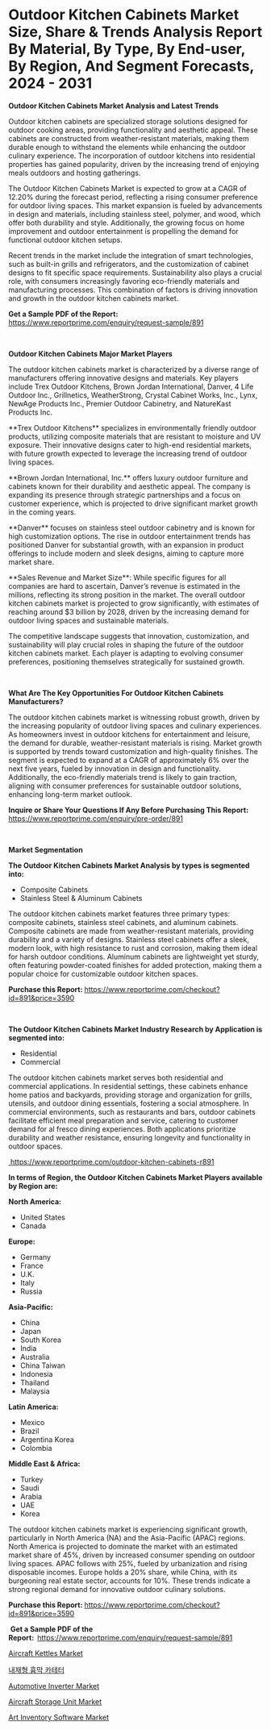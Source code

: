 <p><h1>Outdoor Kitchen Cabinets Market Size, Share & Trends Analysis Report By Material, By Type, By End-user, By Region, And Segment Forecasts, 2024 - 2031</h1></p><p><strong>Outdoor Kitchen Cabinets Market Analysis and Latest Trends</strong></p>
<p><p>Outdoor kitchen cabinets are specialized storage solutions designed for outdoor cooking areas, providing functionality and aesthetic appeal. These cabinets are constructed from weather-resistant materials, making them durable enough to withstand the elements while enhancing the outdoor culinary experience. The incorporation of outdoor kitchens into residential properties has gained popularity, driven by the increasing trend of enjoying meals outdoors and hosting gatherings.</p><p>The Outdoor Kitchen Cabinets Market is expected to grow at a CAGR of 12.20% during the forecast period, reflecting a rising consumer preference for outdoor living spaces. This market expansion is fueled by advancements in design and materials, including stainless steel, polymer, and wood, which offer both durability and style. Additionally, the growing focus on home improvement and outdoor entertainment is propelling the demand for functional outdoor kitchen setups. </p><p>Recent trends in the market include the integration of smart technologies, such as built-in grills and refrigerators, and the customization of cabinet designs to fit specific space requirements. Sustainability also plays a crucial role, with consumers increasingly favoring eco-friendly materials and manufacturing processes. This combination of factors is driving innovation and growth in the outdoor kitchen cabinets market.</p></p>
<p><strong>Get a Sample PDF of the Report:&nbsp;</strong> <a href="https://www.reportprime.com/enquiry/request-sample/891">https://www.reportprime.com/enquiry/request-sample/891</a></p>
<p>&nbsp;</p>
<p><strong>Outdoor Kitchen Cabinets Major Market Players</strong></p>
<p><p>The outdoor kitchen cabinets market is characterized by a diverse range of manufacturers offering innovative designs and materials. Key players include Trex Outdoor Kitchens, Brown Jordan International, Danver, 4 Life Outdoor Inc., Grillnetics, WeatherStrong, Crystal Cabinet Works, Inc., Lynx, NewAge Products Inc., Premier Outdoor Cabinetry, and NatureKast Products Inc.</p><p>**Trex Outdoor Kitchens** specializes in environmentally friendly outdoor products, utilizing composite materials that are resistant to moisture and UV exposure. Their innovative designs cater to high-end residential markets, with future growth expected to leverage the increasing trend of outdoor living spaces.</p><p>**Brown Jordan International, Inc.** offers luxury outdoor furniture and cabinets known for their durability and aesthetic appeal. The company is expanding its presence through strategic partnerships and a focus on customer experience, which is projected to drive significant market growth in the coming years.</p><p>**Danver** focuses on stainless steel outdoor cabinetry and is known for high customization options. The rise in outdoor entertainment trends has positioned Danver for substantial growth, with an expansion in product offerings to include modern and sleek designs, aiming to capture more market share.</p><p>**Sales Revenue and Market Size**: While specific figures for all companies are hard to ascertain, Danver’s revenue is estimated in the millions, reflecting its strong position in the market. The overall outdoor kitchen cabinets market is projected to grow significantly, with estimates of reaching around $3 billion by 2028, driven by the increasing demand for outdoor living spaces and sustainable materials.</p><p>The competitive landscape suggests that innovation, customization, and sustainability will play crucial roles in shaping the future of the outdoor kitchen cabinets market. Each player is adapting to evolving consumer preferences, positioning themselves strategically for sustained growth.</p></p>
<p>&nbsp;</p>
<p><strong>What Are The Key Opportunities For Outdoor Kitchen Cabinets Manufacturers?</strong></p>
<p><p>The outdoor kitchen cabinets market is witnessing robust growth, driven by the increasing popularity of outdoor living spaces and culinary experiences. As homeowners invest in outdoor kitchens for entertainment and leisure, the demand for durable, weather-resistant materials is rising. Market growth is supported by trends toward customization and high-quality finishes. The segment is expected to expand at a CAGR of approximately 6% over the next five years, fueled by innovation in design and functionality. Additionally, the eco-friendly materials trend is likely to gain traction, aligning with consumer preferences for sustainable outdoor solutions, enhancing long-term market outlook.</p></p>
<p><strong>Inquire or Share Your Questions If Any Before Purchasing This Report:</strong> <a href="https://www.reportprime.com/enquiry/pre-order/891">https://www.reportprime.com/enquiry/pre-order/891</a></p>
<p>&nbsp;</p>
<p><strong>Market Segmentation</strong></p>
<p><strong>The Outdoor Kitchen Cabinets Market Analysis by types is segmented into:</strong></p>
<p><ul><li>Composite Cabinets</li><li>Stainless Steel & Aluminum Cabinets</li></ul></p>
<p><p>The outdoor kitchen cabinets market features three primary types: composite cabinets, stainless steel cabinets, and aluminum cabinets. Composite cabinets are made from weather-resistant materials, providing durability and a variety of designs. Stainless steel cabinets offer a sleek, modern look, with high resistance to rust and corrosion, making them ideal for harsh outdoor conditions. Aluminum cabinets are lightweight yet sturdy, often featuring powder-coated finishes for added protection, making them a popular choice for customizable outdoor kitchen spaces.</p></p>
<p><strong>Purchase this Report:&nbsp;</strong><a href="https://www.reportprime.com/checkout?id=891&price=3590">https://www.reportprime.com/checkout?id=891&price=3590</a></p>
<p>&nbsp;</p>
<p><strong>The Outdoor Kitchen Cabinets Market Industry Research by Application is segmented into:</strong></p>
<p><ul><li>Residential</li><li>Commercial</li></ul></p>
<p><p>The outdoor kitchen cabinets market serves both residential and commercial applications. In residential settings, these cabinets enhance home patios and backyards, providing storage and organization for grills, utensils, and outdoor dining essentials, fostering a social atmosphere. In commercial environments, such as restaurants and bars, outdoor cabinets facilitate efficient meal preparation and service, catering to customer demand for al fresco dining experiences. Both applications prioritize durability and weather resistance, ensuring longevity and functionality in outdoor spaces.</p></p>
<p><a href="https://www.reportprime.com/outdoor-kitchen-cabinets-r891">&nbsp;https://www.reportprime.com/outdoor-kitchen-cabinets-r891</a></p>
<p><strong>In terms of Region, the Outdoor Kitchen Cabinets Market Players available by Region are:</strong></p>
<p>
    <p> <strong> North America: </strong>
        <ul>
            <li>United States</li>
            <li>Canada</li>
        </ul>
        </p> 
    <p> <strong> Europe: </strong>
        <ul>
            <li>Germany</li>
            <li>France</li>
            <li>U.K.</li>
            <li>Italy</li>
            <li>Russia</li>
        </ul>
        </p> 
    <p> <strong> Asia-Pacific: </strong>
        <ul>
            <li>China</li>
            <li>Japan</li>
            <li>South Korea</li>
            <li>India</li>
            <li>Australia</li>
            <li>China Taiwan</li>
            <li>Indonesia</li>
            <li>Thailand</li>
            <li>Malaysia</li>
        </ul>
        </p> 
    <p> <strong> Latin America: </strong>
        <ul>
            <li>Mexico</li>
            <li>Brazil</li>
            <li>Argentina Korea</li>
            <li>Colombia</li>
        </ul>
        </p> 
    <p> <strong> Middle East & Africa: </strong>
        <ul>
            <li>Turkey</li>
            <li>Saudi</li>
            <li>Arabia</li>
            <li>UAE</li>
            <li>Korea</li>
        </ul>
    </p>
    </p>
<p><p>The outdoor kitchen cabinets market is experiencing significant growth, particularly in North America (NA) and the Asia-Pacific (APAC) regions. North America is projected to dominate the market with an estimated market share of 45%, driven by increased consumer spending on outdoor living spaces. APAC follows with 25%, fueled by urbanization and rising disposable incomes. Europe holds a 20% share, while China, with its burgeoning real estate sector, accounts for 10%. These trends indicate a strong regional demand for innovative outdoor culinary solutions.</p></p>
<p><strong>Purchase this Report: </strong><a href="https://www.reportprime.com/checkout?id=891&price=3590">https://www.reportprime.com/checkout?id=891&price=3590</a></p>
<p>&nbsp;<strong>Get a Sample PDF of the Report:&nbsp;&nbsp;</strong><a href="https://www.reportprime.com/enquiry/request-sample/891">https://www.reportprime.com/enquiry/request-sample/891</a></p>
<p><strong></strong></p>
<p><p><a href="https://issuu.com/reportprime-2/docs/aircraft-kettles-market-size-2030.p_14b58b3a3f88b0">Aircraft Kettles Market</a></p><p><a href="https://medium.com/@rekhakhatun65/%EA%B8%80%EB%A1%9C%EB%B2%8C-%EC%B2%B4%EB%82%B4-%ED%9D%89%EB%A7%89-%EC%B9%B4%ED%85%8C%ED%84%B0-%EC%8B%9C%EC%9E%A5-%EB%B2%94%EC%9C%84%EC%97%90-%EB%8C%80%ED%95%9C-%EC%8B%AC%EC%B8%B5-%EB%B6%84%EC%84%9D-%EB%B0%8F-2024%EB%85%84%EB%B6%80%ED%84%B0-2031%EB%85%84%EA%B9%8C%EC%A7%80-%EC%98%88%EC%B8%A1%EB%90%9C-8-7-%EC%9D%98-%EB%B9%A0%EB%A5%B8-%EC%84%B1%EC%9E%A5%EB%A5%A0-cagr-58022c1a64da">내재형 흉막 카테터</a></p><p><a href="https://www.linkedin.com/pulse/insights-automotive-inverter-market-players-size-geographical-eggwf?trackingId=Durl4gXuS52KGVbTimEsjA%3D%3D">Automotive Inverter Market</a></p><p><a href="https://issuu.com/reportprime-2/docs/aircraft-storage-unit-market-size-2_2f4195801ab785">Aircraft Storage Unit Market</a></p><p><a href="https://medium.com/@shjdk3536/market-insights-global-art-inventory-software-market-forecast-and-innovation-trends-2024-2031-fa86aac3e999">Art Inventory Software Market</a></p></p>